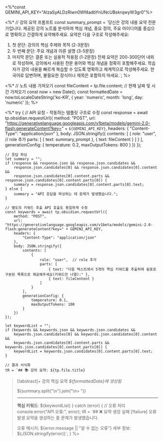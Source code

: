 <%*const GEMINI_API_KEY="AIzaSyALDzRiwn0Wf4adbYnUNcUBskrqwyW3gr0"%>
 
<%*
// 강의 요약 프롬프트
const summary_prompt = `당신은 강의 내용 요약 전문가입니다. 제공된 강의 노트를 분석하여 핵심 개념, 중요 정의, 주요 아이디어를 중심으로 명확하고 간결하게 요약해주세요.
요약은 다음 구조로 작성해주세요:
1. 첫 문단: 강의의 핵심 주제와 목적 (2-3문장)
2. 두 번째 문단: 주요 개념과 이론 설명 (3-5문장)
3. 마지막 문단: 결론 또는 실용적 적용점 (1-2문장)
전체 요약은 200-300단어 내외로 작성하며, 강의에서 사용된 전문 용어와 핵심 개념을 정확히 포함해주세요. 학습자가 강의 내용을 빠르게 복습할 수 있도록 명확하고 체계적으로 작성해주세요.
한국어로 답변하며, 불필요한 장식이나 제목은 포함하지 마세요.`;
%>
 
<%*
// 노트 내용 가져오기
const fileContent = tp.file.content;
// 현재 날짜 및 시간 가져오기
const now = new Date();
const formattedDate = now.toLocaleDateString('ko-KR', {
  year: 'numeric',
  month: 'long',
  day: 'numeric'
});
%>
 
<%*
try {
    // API 요청 - 작동하는 템플릿 구조로 수정
    const response = await tp.obsidian.requestUrl({
        method: "POST",
        url: "https://generativelanguage.googleapis.com/v1beta/models/gemini-2.0-flash:generateContent?key=" + `${GEMINI_API_KEY}`,
        headers: {
            "Content-Type": "application/json"
        },
        body: JSON.stringify({
            contents: [
                {
                    role: "user",  // role 추가
                    parts: [
                        { text: summary_prompt },
                        { text: fileContent }
                    ]
                }
            ],
            generationConfig: {
                temperature: 0.2,
                maxOutputTokens: 800
            }
        })
    });
    
    // 응답 파싱
    let summary = "";
    if (response && response.json && response.json.candidates && 
        response.json.candidates[0] && response.json.candidates[0].content && 
        response.json.candidates[0].content.parts && response.json.candidates[0].content.parts[0]) {
        summary = response.json.candidates[0].content.parts[0].text;
    } else {
        summary = "API 응답을 파싱하는 데 문제가 발생했습니다.";
    }
    
    // 별도의 키워드 추출 API 호출도 동일하게 수정
    const keywords = await tp.obsidian.requestUrl({
        method: "POST",
        url: "https://generativelanguage.googleapis.com/v1beta/models/gemini-2.0-flash:generateContent?key=" + GEMINI_API_KEY,
        headers: {
            "Content-Type": "application/json"
        },
        body: JSON.stringify({
            contents: [
                {
                    role: "user",  // role 추가
                    parts: [
                        { text: "다음 텍스트에서 5개의 핵심 키워드를 추출하여 쉼표로 구분된 목록으로 제공해주세요(키워드만 나열):" },
                        { text: fileContent }
                    ]
                }
            ],
            generationConfig: {
                temperature: 0.1,
                maxOutputTokens: 100
            }
        })
    });
    
    let keywordList = "";
    if (keywords && keywords.json && keywords.json.candidates && 
        keywords.json.candidates[0] && keywords.json.candidates[0].content && 
        keywords.json.candidates[0].content.parts && keywords.json.candidates[0].content.parts[0]) {
        keywordList = keywords.json.candidates[0].content.parts[0].text;
    }
    
    // 결과 서식화
    tR = `## 📚 강의 요약: ${tp.file.title}
> [!abstract]+ 강의 핵심 요약
> *${formattedDate}에 생성됨*
> 
> ${summary.split("\n").join("\n> ")}
> 
> ---
> 
> **핵심 키워드**: ${keywordList}
} catch (error) {
    // 오류 처리
    console.error("API 오류:", error);
    tR = `## ❌ 요약 생성 실패
> [!failure] 오류 발생
> 요약을 생성하는 중 문제가 발생했습니다.
> 
> 오류 메시지: ${error.message || "알 수 없는 오류"}
> 세부 정보: ${JSON.stringify(error)}`;
}
%>
